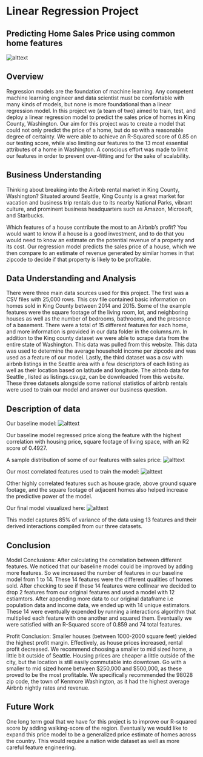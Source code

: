 # Linear Regression Project
## Predicting Home Sales Price using common home features

![alttext](https://i.ibb.co/s9r59x2/Seattle-Rainier-photo.jpg)

## Overview

Regression models are the foundation of machine learning. Any competent machine learning engineer and data scientist must be comfortable with many kinds of models, but none is more foundational than a linear regression model. In  this project we (a team of two) aimed to train, test, and deploy a linear regression model to predict the sales price of homes in King County, Washington. Our aim for this project was to create a model that could not only predict the price of a home, but do so with a reasonable degree of certainty. We were able to achieve an R-Squared score of 0.85 on our testing score, while also limiting our features to the 13 most essential attributes of a home in Washington. A conscious effort was made to limit our features in order to prevent over-fitting and for the sake of scalability. 

## Business Understanding

Thinking about breaking into the Airbnb rental market in King County, Washington?  Situated around Seattle, King County is a great market for vacation and business trip rentals due to its nearby National Parks, vibrant culture, and prominent business headquarters such as Amazon, Microsoft, and Starbucks.

Which features of a house contribute the most to an Airbnb’s profit? You would want to know if a house is a good investment, and to do that you would need to know an estimate on the potential revenue of a property and its cost. Our regression model predicts the sales price of a house, which we then compare to an estimate of revenue generated by similar homes in that zipcode to decide if that property is likely to be profitable.

## Data Understanding and Analysis

There were three main data sources used for this project. The first was a CSV files with 25,000 rows. This csv file contained basic information on homes sold in King County between 2014 and 2015. Some of the example features were the square footage of the living room, lot, and neighboring houses as well as the number of bedrooms, bathrooms, and the presence of a basement. There were a total of 15 different features for each home, and more information is provided in our data folder in the columns.rm. In addition to the King county dataset we were able to scrape data from the entire state of Washington. This data was pulled from this website.   This data was used to determine the average household income per zipcode and was used as a feature of our model. Lastly, the third dataset was a csv with airbnb listings in the Seattle area with a few descriptors of each listing as well as their location based on latitude and longitude. The airbnb data for Seattle , listed as listings.csv.gz, can be downloaded from this website. These three datasets alongside some national statistics of airbnb rentals were used to train our model and answer our business question. 
 
## Description of data

Our baseline model: 
![alttext](https://i.ibb.co/2gPCLmk/sales-price-sqft-living-model.png)

Our baseline model regressed price along the feature with the highest correlation with housing price, square footage of living space, with an R2 score of 0.4927.

A sample distribution of some of our features with sales price: 
![alttext](https://i.ibb.co/2vj881n/top-3-features.png)

Our most correlated features used to train the model: 
![alttext](https://i.ibb.co/hmGycdz/feature-correlation-heatmap.png)

Other highly correlated features such as house grade, above ground square footage, and the square footage of adjacent homes also helped increase the predictive power of the model.

Our final model visualized here: 
![alttext](https://i.ibb.co/SxqX2hV/model-final.png)

This model captures 85% of variance of the data using 13 features and their derived interactions compiled from our three datasets.

## Conclusion


Model Conclusions:
After calculating the correlation between different features. We noticed that our baseline model could be improved  by adding more features. So we increased the number of features in our baseline model from 1 to 14. These 14 features were the different qualities of homes sold. After checking to see if these 14 features were collinear we decided to drop 2 features from our original features and used a model with 12 estiamtors. After appending more data to our original dataframe i.e population data and income data, we ended up with 14 unique estimators. These 14 were eventually expended by running a interactions algorithm that multiplied each feature with one another and squared them. Eventually we were satisfied with an R-Squared score of 0.859 and 74 total features. 

Profit Conclusion:
Smaller houses (between 1000-2000 square feet) yielded the highest profit margin. Effectively, as house prices increased, rental profit decreased. We recommend choosing a smaller to mid sized home, a little bit outside of Seattle. Housing prices are cheaper a little outside of the city, but the location is still easily commutable into downtown. Go with a smaller to mid sized home between $250,000 and $500,000, as these proved to be the most profitable. We specifically recommended the 98028 zip code, the town of Kenmore Washington, as it had the highest average  Airbnb nightly rates and revenue. 

## Future Work

One long term goal that we have for this project is to improve our R-squared score by adding walking-score of the region. Eventually we would like to expand this price model to be  a generalized price estimate of homes across the country. This would require a nation wide dataset as well as more careful feature engineering.  






